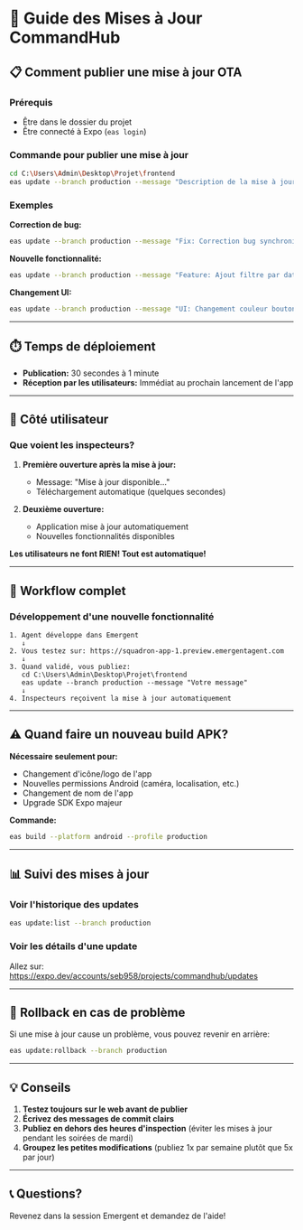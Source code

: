 # 🔄 Guide des Mises à Jour CommandHub

## 📋 Comment publier une mise à jour OTA

### Prérequis
- Être dans le dossier du projet
- Être connecté à Expo (`eas login`)

### Commande pour publier une mise à jour

```bash
cd C:\Users\Admin\Desktop\Projet\frontend
eas update --branch production --message "Description de la mise à jour"
```

### Exemples

**Correction de bug:**
```bash
eas update --branch production --message "Fix: Correction bug synchronisation"
```

**Nouvelle fonctionnalité:**
```bash
eas update --branch production --message "Feature: Ajout filtre par date"
```

**Changement UI:**
```bash
eas update --branch production --message "UI: Changement couleur boutons"
```

---

## ⏱️ Temps de déploiement

- **Publication:** 30 secondes à 1 minute
- **Réception par les utilisateurs:** Immédiat au prochain lancement de l'app

---

## 📱 Côté utilisateur

### Que voient les inspecteurs?

1. **Première ouverture après la mise à jour:**
   - Message: "Mise à jour disponible..."
   - Téléchargement automatique (quelques secondes)
   
2. **Deuxième ouverture:**
   - Application mise à jour automatiquement
   - Nouvelles fonctionnalités disponibles

**Les utilisateurs ne font RIEN! Tout est automatique!**

---

## 🔄 Workflow complet

### Développement d'une nouvelle fonctionnalité

```
1. Agent développe dans Emergent
   ↓
2. Vous testez sur: https://squadron-app-1.preview.emergentagent.com
   ↓
3. Quand validé, vous publiez:
   cd C:\Users\Admin\Desktop\Projet\frontend
   eas update --branch production --message "Votre message"
   ↓
4. Inspecteurs reçoivent la mise à jour automatiquement
```

---

## ⚠️ Quand faire un nouveau build APK?

**Nécessaire seulement pour:**
- Changement d'icône/logo de l'app
- Nouvelles permissions Android (caméra, localisation, etc.)
- Changement de nom de l'app
- Upgrade SDK Expo majeur

**Commande:**
```bash
eas build --platform android --profile production
```

---

## 📊 Suivi des mises à jour

### Voir l'historique des updates

```bash
eas update:list --branch production
```

### Voir les détails d'une update

Allez sur: https://expo.dev/accounts/seb958/projects/commandhub/updates

---

## 🐛 Rollback en cas de problème

Si une mise à jour cause un problème, vous pouvez revenir en arrière:

```bash
eas update:rollback --branch production
```

---

## 💡 Conseils

1. **Testez toujours sur le web avant de publier**
2. **Écrivez des messages de commit clairs**
3. **Publiez en dehors des heures d'inspection** (éviter les mises à jour pendant les soirées de mardi)
4. **Groupez les petites modifications** (publiez 1x par semaine plutôt que 5x par jour)

---

## 📞 Questions?

Revenez dans la session Emergent et demandez de l'aide!
